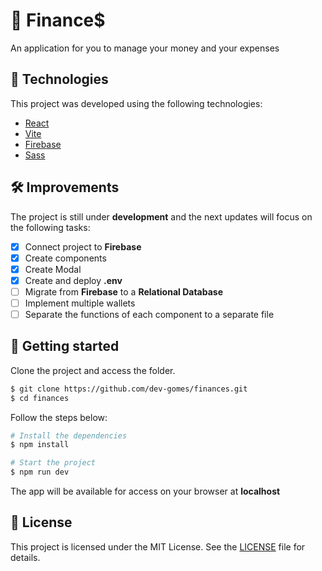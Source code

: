 # 💸 Finance$

An application for you to manage your money and your expenses

## 🧪 Technologies

This project was developed using the following technologies:

- [React](https://reactjs.org)
- [Vite](https://vitejs.dev/)
- [Firebase](https://firebase.google.com/)
- [Sass](https://sass-lang.com/)

## 🛠 Improvements

The project is still under **development** and the next updates will focus on the following tasks:

- [x]  Connect project to **Firebase**
- [x]  Create components
- [x]  Create Modal
- [x]  Create and deploy **.env**
- [ ]  Migrate from **Firebase** to a **Relational Database**
- [ ]  Implement multiple wallets
- [ ]  Separate the functions of each component to a separate file

## 🚀 Getting started

Clone the project and access the folder.

```bash
$ git clone https://github.com/dev-gomes/finances.git
$ cd finances
```

Follow the steps below:
```bash
# Install the dependencies
$ npm install

# Start the project
$ npm run dev
```
The app will be available for access on your browser at **localhost**

## 📝 License

This project is licensed under the MIT License. See the [LICENSE](LICENSE.md) file for details.
